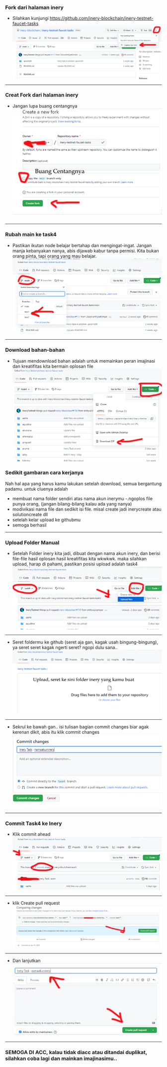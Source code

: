 ### Fork dari halaman inery
- Silahkan kunjungi https://github.com/inery-blockchain/inery-testnet-faucet-tasks
![img](./images/Manual-1.png)

____________________
### Creat Fork dari halaman inery
- Jangan lupa buang centangnya
![img](./images/Manual-2.png)

____________________
### Rubah main ke task4
- Pastikan ikutan node belajar bertahap dan mengingat-ingat. Jangan manja kebanyakan nanya, abis dijawab kabur tanpa permisi. Kita bukan orang pinta, tapi orang yang mau belajar.
![img](./images/Manual-3.png)

____________________
### Download bahan-bahan
- Tujuan mendownload bahan adalah untuk memainkan peran imajinasi dan kreatifitas kita bermain oplosan file
![img](./images/Manual-4.png)


### Sedikit gambaran cara kerjanya
Nah hal apa yang harus kamu lakukan setelah download, semua bergantung padamu. untuk cluenya adalah
- membuat nama folder sendiri atas nama akun inerymu
-.ngoplos file punya orang, (jangan bilang-bilang kalau ada yang nanya)
- modivikasi nama file dan sedikit isi file. misal create jadi inerycreate atau solutioncreate dll
- setelah kelar upload ke githubmu
- semoga berhasil


____________________
### Upload Folder Manual
- Setelah Folder inery kita jadi, dibuat dengan nama akun inery, dan berisi file-file hasil oplosan hasil kreatifitas kita wkwkwk. maka silahkan upload, harap di pahami, pastikan posisi upload adalah task4
![img](./images/Manual-5.png)
____________________
- Seret foldermu ke github (seret aja gan, kagak usah bingung-bingung), ya seret seret kagak ngerti seret? ngopi dulu sana..
![img](./images/Manual-6.png)
____________________
- Sekrul ke bawah gan.. isi tulisan bagian commit changes biar agak kerenan dikit, abis itu klik  commit changes
![img](./images/Manual-7.png)
____________________
### Commit Task4 ke Inery
- Klik commit ahead
![img](./images/Manual-8.png)
____________________
- klik Create pull request
![img](./images/Manual-9.png)
____________________
- Dan lanjutkan
![img](./images/Manual-91.png)
____________________
### SEMOGA DI ACC, kalau tidak diacc atau ditandai duplikat, silahkan coba lagi dan mainkan imajinasimu..

